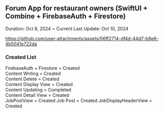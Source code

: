 ## Forum App for restaurant owners (SwiftUI + Combine + FirebaseAuth + Firestore) 

Duration: Oct 8, 2024 ~ Current
Last Update: Oct 10, 2024

https://github.com/user-attachments/assets/06ff2714-df4d-44d7-b8e6-4b5041e722da
### Created List
FirebaseAuth + Firestore = Created <br>
Content Writing = Created <br>
Content Delete = Created <br>
Content Display View = Created <br>
Content Updating = Completed <br>
Content Detail View = Created <br>
JobPostView = Created
Job Post = Created
JobDisplayHeaderView = Created
